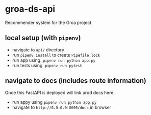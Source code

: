 # groa-ds-api

Recommender system for the Groa project. 

## local setup (with `pipenv`)

- navigate to `api/` directory
- run `pipenv install` to create `Pipefile.lock`
- run app using: `pipenv run python app.py`
- run tests using: `pipenv run pytest`

## navigate to docs (includes route information)

Once this FastAPI is deployed will link prod docs here.

- run appy using `pipenv run python app.py` 
- navigate to `http://0.0.0.0:8000/docs` in browser